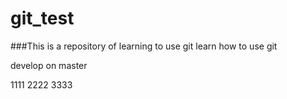 # git_test



###This is a repository of learning to use git
learn how to use git






develop on master

1111
2222
3333


